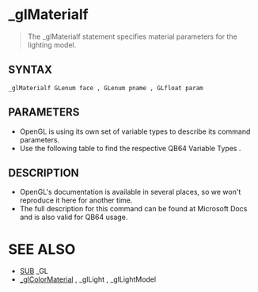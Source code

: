 # _glMaterialf
> The _glMaterialf statement specifies material parameters for the lighting model.

## SYNTAX
`_glMaterialf GLenum face , GLenum pname , GLfloat param`

## PARAMETERS
* OpenGL is using its own set of variable types to describe its command parameters.
* Use the following table to find the respective QB64 Variable Types .


## DESCRIPTION
* OpenGL's documentation is available in several places, so we won't reproduce it here for another time.
* The full description for this command can be found at Microsoft Docs and is also valid for QB64 usage.


# SEE ALSO
* [SUB](SUB.md) _GL
* [_glColorMaterial](_glColorMaterial.md) , _glLight , _glLightModel


